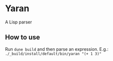 # Yaran

A Lisp parser

## How to use

Run `dune build` and then parse an expression. E.g.: `./_build/install/default/bin/yaran "(+ 1 3)"`
